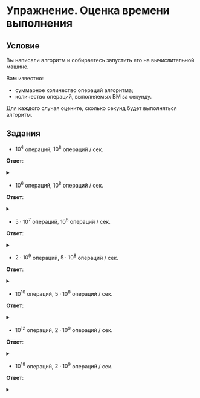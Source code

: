 # Упражнение. Оценка времени выполнения

## Условие 
Вы написали алгоритм и собираетесь запустить его на вычислительной машине.

Вам известно:
- суммарное количество операций алгоритма;
- количество операций, выполняемых ВМ за секунду.

Для каждого случая оцените, сколько секунд будет выполняться алгоритм.

## Задания

- $10^4$ операций, $10^8$ операций / сек.

**Ответ**:
<details> <summary> </summary>
$0.0001$ секунды. 
  
Настолько малая величина, что вероятнее подготовка программы к запуску будет дольше, чем само время выполнения.
</details>

- $10^6$ операций, $10^8$ операций / сек.

**Ответ**:
<details> <summary> </summary>
$0.01$ секунды. 
  
Практически нет разницы с прошлым пунктом.
</details>

- $5 \cdot 10^7$ операций, $10^8$ операций / сек.

**Ответ**:
<details> <summary> </summary>
$0.5$ секунды. 
  
Не слишком много, но уже заметно для наблюдателя.
</details>

- $2 \cdot 10^9$ операций, $5 \cdot 10^8$ операций / сек.
  
**Ответ**:
<details> <summary> </summary>
$4$ секунды. 
  
В рамках олимпиады это может быть критично, но в реальной жизни - вполне адекватное время выполнения.
</details>

- $10^{10}$ операций, $5 \cdot 10^8$ операций / сек.
  
**Ответ**:
<details> <summary> </summary>
$20$ секунд. 
  
Для какого-то предпросчета сгодится, но уже придется подождать.
</details>

- $10^{12}$ операций, $2 \cdot 10^9$ операций / сек.
  
**Ответ**:
<details> <summary> </summary>
$500$ секунд - около 8-9 минут.
  
Обратите внимание, что специально взят очень "оптимистичный" вариант скорости выполнения.
</details>

- $10^{18}$ операций, $2 \cdot 10^9$ операций / сек.
  
**Ответ**:
<details> <summary> </summary>
$5 \cdot 10^8$ секунд - почти 16 лет.
  
Комментарии излишни.
</details>
